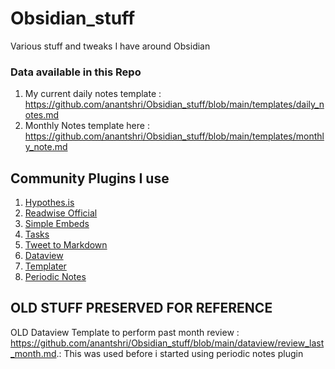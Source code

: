# Obsidian_stuff
Various stuff and tweaks I have around Obsidian


### Data available in this Repo

1. My current daily notes template : https://github.com/anantshri/Obsidian_stuff/blob/main/templates/daily_notes.md
2. Monthly Notes template here : https://github.com/anantshri/Obsidian_stuff/blob/main/templates/monthly_note.md



## Community Plugins I use

1. [Hypothes.is](https://github.com/weichenw/obsidian-hypothesis-plugin)
2. [Readwise Official](https://github.com/readwiseio/obsidian-readwise)
3. [Simple Embeds](https://github.com/samwarnick/obsidian-simple-embeds)
4. [Tasks](https://github.com/schemar/obsidian-tasks)
5. [Tweet to Markdown](https://github.com/kbravh/obsidian-tweet-to-markdown)
6. [Dataview](https://github.com/blacksmithgu/obsidian-dataview)
7. [Templater](https://github.com/SilentVoid13/Templater)
8. [Periodic Notes](https://github.com/liamcain/obsidian-periodic-notes)


## OLD STUFF PRESERVED FOR REFERENCE
OLD Dataview Template to perform past month review : https://github.com/anantshri/Obsidian_stuff/blob/main/dataview/review_last_month.md.: This was used before i started using periodic notes plugin

